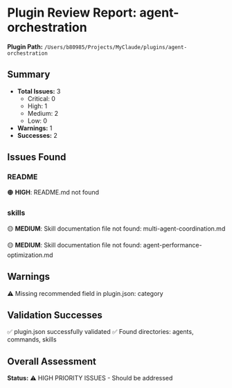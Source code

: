# Plugin Review Report: agent-orchestration

**Plugin Path:** `/Users/b80985/Projects/MyClaude/plugins/agent-orchestration`

## Summary

- **Total Issues:** 3
  - Critical: 0
  - High: 1
  - Medium: 2
  - Low: 0
- **Warnings:** 1
- **Successes:** 2

## Issues Found

### README

🟠 **HIGH**: README.md not found

### skills

🟡 **MEDIUM**: Skill documentation file not found: multi-agent-coordination.md

🟡 **MEDIUM**: Skill documentation file not found: agent-performance-optimization.md

## Warnings

⚠️  Missing recommended field in plugin.json: category

## Validation Successes

✅ plugin.json successfully validated
✅ Found directories: agents, commands, skills

## Overall Assessment

**Status:** ⚠️  HIGH PRIORITY ISSUES - Should be addressed
